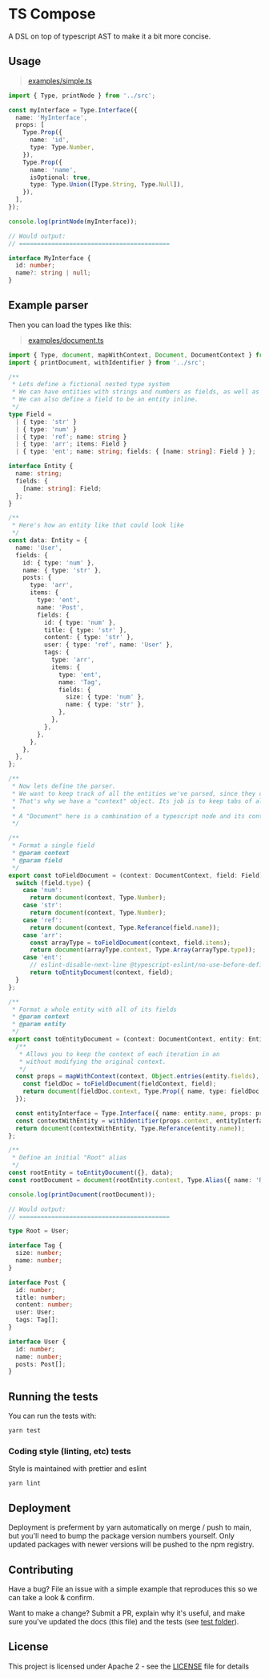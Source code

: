 # TS Compose

A DSL on top of typescript AST to make it a bit more concise.

## Usage

> [examples/simple.ts](examples/simple.ts)

```typescript
import { Type, printNode } from '../src';

const myInterface = Type.Interface({
  name: 'MyInterface',
  props: [
    Type.Prop({
      name: 'id',
      type: Type.Number,
    }),
    Type.Prop({
      name: 'name',
      isOptional: true,
      type: Type.Union([Type.String, Type.Null]),
    }),
  ],
});

console.log(printNode(myInterface));

// Would output:
// ==========================================

interface MyInterface {
  id: number;
  name?: string | null;
}
```

## Example parser

Then you can load the types like this:

> [examples/document.ts](examples/document.ts)

```typescript
import { Type, document, mapWithContext, Document, DocumentContext } from '@ovotech/ts-compose';
import { printDocument, withIdentifier } from '../src';

/**
 * Lets define a fictional nested type system
 * We can have entities with strings and numbers as fields, as well as arrays and referencas.
 * We can also define a field to be an entity inline.
 */
type Field =
  | { type: 'str' }
  | { type: 'num' }
  | { type: 'ref'; name: string }
  | { type: 'arr'; items: Field }
  | { type: 'ent'; name: string; fields: { [name: string]: Field } };

interface Entity {
  name: string;
  fields: {
    [name: string]: Field;
  };
}

/**
 * Here's how an entity like that could look like
 */
const data: Entity = {
  name: 'User',
  fields: {
    id: { type: 'num' },
    name: { type: 'str' },
    posts: {
      type: 'arr',
      items: {
        type: 'ent',
        name: 'Post',
        fields: {
          id: { type: 'num' },
          title: { type: 'str' },
          content: { type: 'str' },
          user: { type: 'ref', name: 'User' },
          tags: {
            type: 'arr',
            items: {
              type: 'ent',
              name: 'Tag',
              fields: {
                size: { type: 'num' },
                name: { type: 'str' },
              },
            },
          },
        },
      },
    },
  },
};

/**
 * Now lets define the parser.
 * We want to keep track of all the entities we've parsed, since they can be defined inline.
 * That's why we have a "context" object. Its job is to keep tabs of all the references.
 *
 * A "Document" here is a combination of a typescript node and its context. { type: ..., context: ... }
 */

/**
 * Format a single field
 * @param context
 * @param field
 */
export const toFieldDocument = (context: DocumentContext, field: Field): Document => {
  switch (field.type) {
    case 'num':
      return document(context, Type.Number);
    case 'str':
      return document(context, Type.Number);
    case 'ref':
      return document(context, Type.Referance(field.name));
    case 'arr':
      const arrayType = toFieldDocument(context, field.items);
      return document(arrayType.context, Type.Array(arrayType.type));
    case 'ent':
      // eslint-disable-next-line @typescript-eslint/no-use-before-define
      return toEntityDocument(context, field);
  }
};

/**
 * Format a whole entity with all of its fields
 * @param context
 * @param entity
 */
export const toEntityDocument = (context: DocumentContext, entity: Entity): Document => {
  /**
   * Allows you to keep the context of each iteration in an
   * without modifying the original context.
   */
  const props = mapWithContext(context, Object.entries(entity.fields), (fieldContext, [name, field]) => {
    const fieldDoc = toFieldDocument(fieldContext, field);
    return document(fieldDoc.context, Type.Prop({ name, type: fieldDoc.type }));
  });

  const entityInterface = Type.Interface({ name: entity.name, props: props.items });
  const contextWithEntity = withIdentifier(props.context, entityInterface);
  return document(contextWithEntity, Type.Referance(entity.name));
};

/**
 * Define an initial "Root" alias
 */
const rootEntity = toEntityDocument({}, data);
const rootDocument = document(rootEntity.context, Type.Alias({ name: 'Root', type: rootEntity.type }));

console.log(printDocument(rootDocument));

// Would output:
// ==========================================

type Root = User;

interface Tag {
  size: number;
  name: number;
}

interface Post {
  id: number;
  title: number;
  content: number;
  user: User;
  tags: Tag[];
}

interface User {
  id: number;
  name: number;
  posts: Post[];
}
```

## Running the tests

You can run the tests with:

```bash
yarn test
```

### Coding style (linting, etc) tests

Style is maintained with prettier and eslint

```
yarn lint
```

## Deployment

Deployment is preferment by yarn automatically on merge / push to main, but you'll need to bump the package version numbers yourself. Only updated packages with newer versions will be pushed to the npm registry.

## Contributing

Have a bug? File an issue with a simple example that reproduces this so we can take a look & confirm.

Want to make a change? Submit a PR, explain why it's useful, and make sure you've updated the docs (this file) and the tests (see [test folder](test)).

## License

This project is licensed under Apache 2 - see the [LICENSE](LICENSE) file for details
